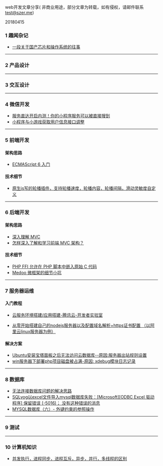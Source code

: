 web开发文章分享( 非商业用途，部分文章为转载，如有侵权，请邮件联系 test@szer.me)

20180415

### 1 趣闻杂记
- [一段关于国产芯片和操作系统的往事](https://mp.weixin.qq.com/s/w63uRu-yT12Pmt9GYiNDvQ)

---------
### 2 产品设计

----------  
### 3 交互设计


----------  
### 4 微信开发
- [服务直达开启内测！你的小程序服务可以被直接搜到](https://mp.weixin.qq.com/s/UPF-I8BhAUCIjk0K91_x8Q) 
- [小程序与小游戏获取用户信息接口调整](https://mp.weixin.qq.com/cgi-bin/announce?action=getannouncement&announce_id=11524128456FDRhq&version=6206021b&lang=zh_CN&ascene=1&devicetype=Windows+10&winzoom=1)

----------  
### 5 前端开发

#### 架构思路
- [ECMAScript 6 入门](http://es6.ruanyifeng.com/#README)

#### 技术细节
- [原生js写的轮播插件，支持轮播速度，轮播内容，轮播间隔，滑动灵敏度自定义](https://github.com/jgchenu/slide.js)

----------  
### 6 后端开发

#### 架构思路
- [深入理解 MVC](https://zhuanlan.zhihu.com/p/35680070)
- [怎样深入了解和学习前端 MVC 架构？](https://www.zhihu.com/question/20135390)

#### 技术细节
- [PHP FFI 允许在 PHP 脚本中嵌入原始 C 代码](https://mp.weixin.qq.com/s/nBwvmw3vQ67FU3hLCyGudw)
- [Medoo 微框架的细节小坑](https://blog.csdn.net/parrysms/article/details/79198276)


----------  
### 7 服务器运维

#### 入门教程

- [云服务环境搭建/应用搭建-腾讯云-开发者实验室](https://cloud.tencent.com/developer/labs/gallery)

- [从零开始搭建自己的nodejs服务器以及配置域名解析+https证书配置 （以阿里云linux服务器为例）](https://segmentfault.com/a/1190000014380487)

#### 解决方案
- [ Ubuntu安装宝塔面板之后无法访问云数据库--原因:服务器出站规则设置](https://blog.csdn.net/parrysms/article/details/79606582)
- [ win服务器下部署php项目磁盘被占满-原因: xdebug模块日志记录 ](https://blog.csdn.net/parrysms/article/details/78588376)

----------  
### 8 数据库

- [ 无法连接数据库问题的解决思路](https://blog.csdn.net/parrysms/article/details/79797475)
- [SQLyog以excel文件导入mysql数据库失败：[Microsoft][ODBC Excel 驱动程序] 保留错误 (-5016)； 没有这种错误的消息](https://blog.csdn.net/parrysms/article/details/78592479)
- [MYSQL数据库（六）- 外键约束的参照操作](https://blog.csdn.net/bobo89455100/article/details/72882872)


----------  
### 9 测试


---------
### 10 计算机知识
- [并发执行，进程同步，进程互斥，异步，并行，多线程的区别](https://blog.csdn.net/yjk13703623757/article/details/78029206)

